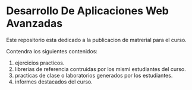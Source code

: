 Desarrollo De Aplicaciones Web Avanzadas
========================================

Este repositorio esta dedicado a la publicacion de matrerial para el curso.

Contendra los siguientes contenidos:

1. ejercicios practicos.
2. librerias de referencia contruidas por los mismi estudiantes del curso.
3. practicas de clase o laboratorios generados por los estudiantes.
4. informes destacados del curso.
